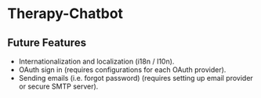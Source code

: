 # Therapy-Chatbot

## Future Features
- Internationalization and localization (i18n / I10n).
- OAuth sign in (requires configurations for each OAuth provider).
- Sending emails (i.e. forgot password) (requires setting up email provider or secure SMTP server).
